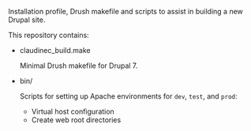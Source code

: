 Installation profile, Drush makefile and scripts to assist in building a new Drupal site.

This repository contains:

* claudinec\_build.make

  Minimal Drush makefile for Drupal 7.

* bin/

  Scripts for setting up Apache environments for `dev`, `test`, and `prod`:
  - Virtual host configuration
  - Create web root directories
